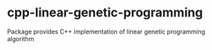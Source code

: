 # cpp-linear-genetic-programming
Package provides C++ implementation of linear genetic programming algorithm
